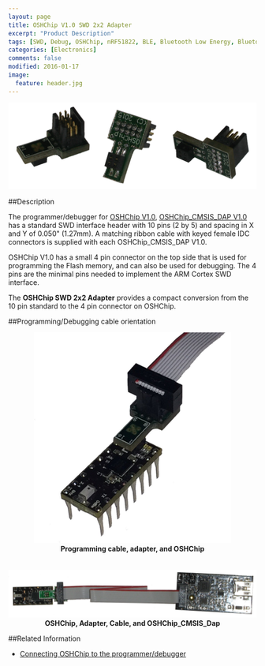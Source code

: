```yaml
---
layout: page
title: OSHChip V1.0 SWD 2x2 Adapter
excerpt: "Product Description"
tags: [SWD, Debug, OSHChip, nRF51822, BLE, Bluetooth Low Energy, Bluetooth Smart]
categories: [Electronics]
comments: false
modified: 2016-01-17
image:
  feature: header.jpg
---
```


![OSHChip V1.0 SWD 2x2 Adapter](/images/SWD_2x5_to_2x2_Adapter.png "OSHChip SWD 2x2 Adapter")

##Description

The programmer/debugger for [OSHChip&nbsp;V1.0](/products/OSHChip_V1.0_Product.html),
[OSHChip_CMSIS_DAP V1.0](/products/OSHChip_CMSIS_DAP_V1.0_Product.html)
has a standard SWD interface header with 10 pins (2&nbsp;by&nbsp;5) and
spacing in X and Y of 0.050" (1.27mm). A matching ribbon cable with keyed
female IDC connectors is supplied with each OSHChip_CMSIS_DAP V1.0.

OSHChip&nbsp;V1.0 has a small 4 pin connector on the top side that is
used for programming the Flash memory, and can also be used for
debugging. The 4 pins are the minimal pins needed to implement the ARM
Cortex SWD interface.

The **OSHChip SWD 2x2 Adapter** provides a compact conversion from
the 10 pin standard to the 4 pin connector on OSHChip.

##Programming/Debugging cable orientation

<center>
<img src="/images/Cable_Adapter_and_OSHChip.jpg" width="400"><br>
<b>Programming cable, adapter, and OSHChip</b>
</center>
<br>
<br>
<center>
<img src="/images/OSHChip_adapter_DAP.jpg" width="600"><br>
<b>OSHChip, Adapter, Cable, and OSHChip_CMSIS_Dap</b>
</center>

##Related Information

* [Connecting OSHChip to the programmer/debugger](/docs/OSHChip_Connections.html)
